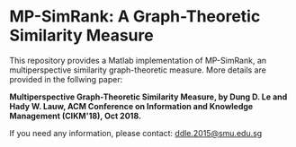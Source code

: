 # MP-SimRank: A Graph-Theoretic Similarity Measure
This repository provides a Matlab implementation of MP-SimRank, an multiperspective similarity graph-theoretic measure.
More details are provided in the follwing paper:

**Multiperspective Graph-Theoretic Similarity Measure, by Dung D. Le and Hady W. Lauw, ACM Conference on Information and Knowledge Management (CIKM'18), Oct 2018.**

If you need any information, please contact: ddle.2015@smu.edu.sg
